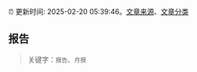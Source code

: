 :alarm_clock: 更新时间: 2025-02-20 05:39:46。[文章来源](/README.md)、[文章分类](/TAGS.md)

## 报告


> 关键字：`报告`、`月报`



